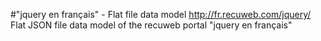 #"jquery en français" - Flat file data model
http://fr.recuweb.com/jquery/
Flat JSON file data model of the recuweb portal "jquery en français"
